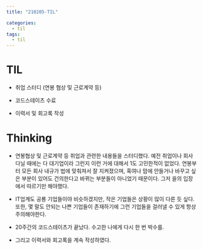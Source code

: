 ```yaml
---
title: "210205-TIL"

categories:
  - til
tags:
  - til
---
```


# TIL

- 취업 스터디 (연봉 협상 및 근로계약 등)

- 코드스테이츠 수료

- 이력서 및 회고록 작성

# Thinking

- 연봉협상 및 근로계약 등 취업과 관련한 내용들을 스터디했다. 예전 취업이나 회사 다닐 때에는 다 대기업이라 그런지 이런 거에 대해서 1도 고민한적이 없었다. 연봉부터 모든 회사 내규가 법에 맞춰져서 잘 지켜졌으며, 혹여나 맘에 안들거나 바꾸고 싶은 부분이 있어도 건의한다고 바뀌는 부분들이 아니었기 때문이다. 그저 을의 입장에서 따르기만 해야했다.

- IT업계도 공룡 기업들이야 비슷하겠지만, 작은 기업들은 상황이 많이 다른 듯 싶다. 또한, 몇 말도 안되는 나쁜 기업들이 존재하기에 그런 기업들을 걸러낼 수 있게 항상 주의해야한다.

- 20주간의 코드스테이츠가 끝났다. 수고한 나에게 다시 한 번 박수를.

- 그리고 이력서와 회고록을 계속 작성하였다.
